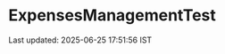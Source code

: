 # ExpensesManagementTest














































Last updated: 2025-06-25 17:51:56 IST
